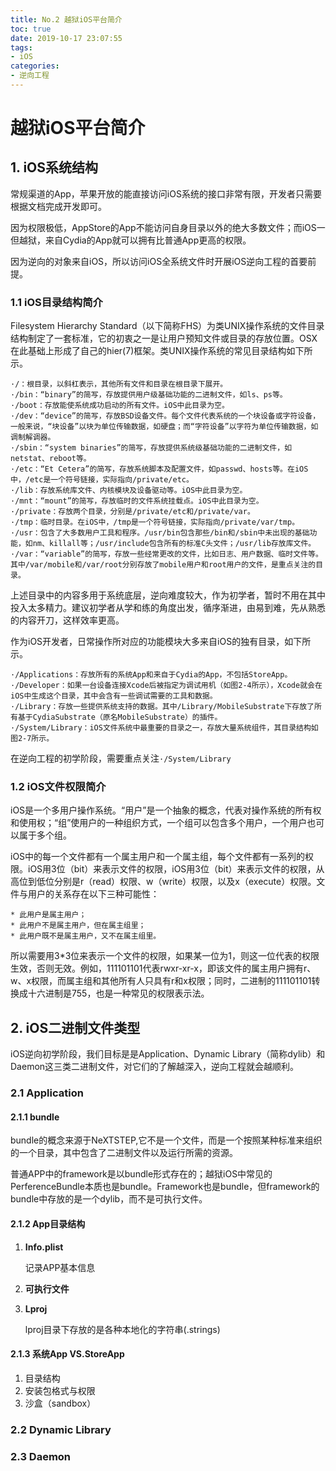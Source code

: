 ```yaml
---
title: No.2 越狱iOS平台简介
toc: true
date: 2019-10-17 23:07:55
tags:
- iOS
categories:
- 逆向工程
---
```


# 越狱iOS平台简介

## 1. iOS系统结构

常规渠道的App，苹果开放的能直接访问iOS系统的接口非常有限，开发者只需要根据文档完成开发即可。

因为权限极低，AppStore的App不能访问自身目录以外的绝大多数文件；而iOS一但越狱，来自Cydia的App就可以拥有比普通App更高的权限。

因为逆向的对象来自iOS，所以访问iOS全系统文件时开展iOS逆向工程的首要前提。

### 1.1 iOS目录结构简介

Filesystem Hierarchy Standard（以下简称FHS）为类UNIX操作系统的文件目录结构制定了一套标准，它的初衷之一是让用户预知文件或目录的存放位置。OSX在此基础上形成了自己的hier(7)框架。类UNIX操作系统的常见目录结构如下所示。

    ·/：根目录，以斜杠表示，其他所有文件和目录在根目录下展开。
    ·/bin：“binary”的简写，存放提供用户级基础功能的二进制文件，如ls、ps等。
    ·/boot：存放能使系统成功启动的所有文件。iOS中此目录为空。
    ·/dev：“device”的简写，存放BSD设备文件。每个文件代表系统的一个块设备或字符设备，一般来说，“块设备”以块为单位传输数据，如硬盘；而“字符设备”以字符为单位传输数据，如调制解调器。
    ·/sbin：“system binaries”的简写，存放提供系统级基础功能的二进制文件，如netstat、reboot等。
    ·/etc：“Et Cetera”的简写，存放系统脚本及配置文件，如passwd、hosts等。在iOS中，/etc是一个符号链接，实际指向/private/etc。
    ·/lib：存放系统库文件、内核模块及设备驱动等。iOS中此目录为空。
    ·/mnt：“mount”的简写，存放临时的文件系统挂载点。iOS中此目录为空。
    ·/private：存放两个目录，分别是/private/etc和/private/var。
    ·/tmp：临时目录。在iOS中，/tmp是一个符号链接，实际指向/private/var/tmp。
    ·/usr：包含了大多数用户工具和程序。/usr/bin包含那些/bin和/sbin中未出现的基础功能，如nm、killall等；/usr/include包含所有的标准C头文件；/usr/lib存放库文件。
    ·/var：“variable”的简写，存放一些经常更改的文件，比如日志、用户数据、临时文件等。其中/var/mobile和/var/root分别存放了mobile用户和root用户的文件，是重点关注的目录。
上述目录中的内容多用于系统底层，逆向难度较大，作为初学者，暂时不用在其中投入太多精力。建议初学者从学和练的角度出发，循序渐进，由易到难，先从熟悉的内容开刀，这样效率更高。

作为iOS开发者，日常操作所对应的功能模块大多来自iOS的独有目录，如下所示。

    ·/Applications：存放所有的系统App和来自于Cydia的App，不包括StoreApp。
    ·/Developer：如果一台设备连接Xcode后被指定为调试用机（如图2-4所示），Xcode就会在iOS中生成这个目录，其中会含有一些调试需要的工具和数据。
    ·/Library：存放一些提供系统支持的数据。其中/Library/MobileSubstrate下存放了所有基于CydiaSubstrate（原名MobileSubstrate）的插件。
    ·/System/Library：iOS文件系统中最重要的目录之一，存放大量系统组件，其目录结构如图2-7所示。
在逆向工程的初学阶段，需要重点关注`·/System/Library`

### 1.2 iOS文件权限简介

iOS是一个多用户操作系统。“用户”是一个抽象的概念，代表对操作系统的所有权和使用权；“组”使用户的一种组织方式，一个组可以包含多个用户，一个用户也可以属于多个组。

iOS中的每一个文件都有一个属主用户和一个属主组，每个文件都有一系列的权限。iOS用3位（bit）来表示文件的权限，iOS用3位（bit）来表示文件的权限，从高位到低位分别是r（read）权限、w（write）权限，以及x（execute）权限。文件与用户的关系存在以下三种可能性：

    * 此用户是属主用户；
    * 此用户不是属主用户，但在属主组里；
    * 此用户既不是属主用户，又不在属主组里。

所以需要用3*3位来表示一个文件的权限，如果某一位为1，则这一位代表的权限生效，否则无效。例如，111101101代表rwxr-xr-x，即该文件的属主用户拥有r、w、x权限，而属主组和其他所有人只具有r和x权限；同时，二进制的111101101转换成十六进制是755，也是一种常见的权限表示法。

## 2. iOS二进制文件类型

iOS逆向初学阶段，我们目标是是Application、Dynamic Library（简称dylib）和Daemon这三类二进制文件，对它们的了解越深入，逆向工程就会越顺利。

### 2.1 Application

#### 2.1.1 bundle

bundle的概念来源于NeXTSTEP,它不是一个文件，而是一个按照某种标准来组织的一个目录，其中包含了二进制文件以及运行所需的资源。

普通APP中的framework是以bundle形式存在的；越狱iOS中常见的PerferenceBundle本质也是bundle。Framework也是bundle，但framework的bundle中存放的是一个dylib，而不是可执行文件。

#### 2.1.2 App目录结构

1. **Info.plist**

    记录APP基本信息

2. **可执行文件**
3. **Lproj**
  
    lproj目录下存放的是各种本地化的字符串(.strings)

#### 2.1.3 系统App VS.StoreApp
1. 目录结构
2. 安装包格式与权限
3. 沙盒（sandbox）
  
### 2.2 Dynamic Library

### 2.3 Daemon